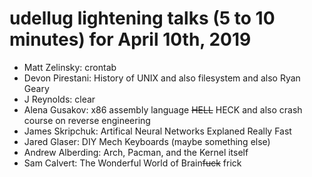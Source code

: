 # udellug lightening talks (5 to 10 minutes) for April 10th, 2019

- Matt Zelinsky: crontab
- Devon Pirestani: History of UNIX and also filesystem and also Ryan Geary
- J Reynolds: clear
- Alena Gusakov: x86 assembly language ~~HELL~~ HECK and also crash course on reverse engineering
- James Skripchuk: Artifical Neural Networks Explaned Really Fast
- Jared Glaser: DIY Mech Keyboards (maybe something else)
- Andrew Alberding: Arch, Pacman, and the Kernel itself
- Sam Calvert: The Wonderful World of Brain~~fuck~~ frick
